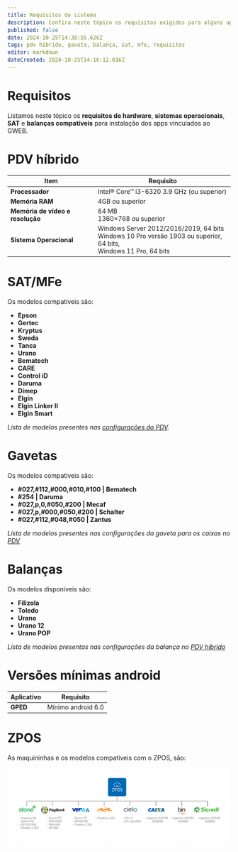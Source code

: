 ```yaml
---
title: Requisitos do sistema
description: Confira neste tópico os requisitos exigidos para alguns apps do GWEB.
published: false
date: 2024-10-25T14:38:55.626Z
tags: pdv híbrido, gaveta, balança, sat, mfe, requisitos
editor: markdown
dateCreated: 2024-10-25T14:16:12.016Z
---
```


# Requisitos

Listamos neste tópico os **requisitos de hardware**, **sistemas operacionais**, **SAT** e **balanças compatíveis** para instalação dos apps vinculados ao GWEB.


# PDV híbrido

|Item                             | Requisito                                |
|---------------------------------|------------------------------------------|
|**Processador**                  |Intel® Core™ i3-6320 3.9 GHz (ou superior)|
|**Memória RAM**                  |4GB ou superior                           |
|**Memória de vídeo e resolução** |64 MB <br> 1360×768 ou superior           |
|**Sistema Operacional**        |Windows Server 2012/2016/2019, 64 bits <br> Windows 10 Pro versão 1903 ou superior, 64 bits, <br>Windows 11 Pro, 64 bits                       |

# SAT/MFe

Os modelos compatíveis são:
- **Epson**
- **Gertec**
- **Kryptus**
- **Sweda**
- **Tanca**
- **Urano**
- **Bematech**
- **CARE**
- **Control iD**
- **Daruma**
- **Dimep**
- **Elgin**
- **Elgin Linker II**
- **Elgin Smart**

*Lista de modelos presentes nas [configurações do PDV](/pt-br/movimentos/pdv#Equipamentos-Fiscais).*

# Gavetas

Os modelos compatíveis são:

- **#027,#112,#000,#010,#100 | Bematech**
- **#254 | Daruma**
- **#027,p,0,#050,#200 | Mecaf**
- **#027,p,#000,#050,#200 | Schalter**
- **#027,#112,#048,#050 | Zantus**

*Lista de modelos presentes nas configurações da gaveta para os caixas no [PDV](/movimentos/pdv)*

# Balanças

Os modelos disponíveis são:

- **Filizola**
- **Toledo**
- **Urano**
- **Urano 12**
- **Urano POP**

*Lista de modelos presentas nas configurações da balança no [PDV híbrido](/tutoriais/como-usar-balanca-de-checkout-no-pdv-hibrido)*


# Versões mínimas android

|Aplicativo                       | Requisito                                |
|---------------------------------|------------------------------------------|
|**GPED**                         |Mínimo android 6.0                        |

# ZPOS

As maquininhas e os modelos compatíveis com o ZPOS, são:

![maquininhas.png](/requisitos/maquininhas.png)